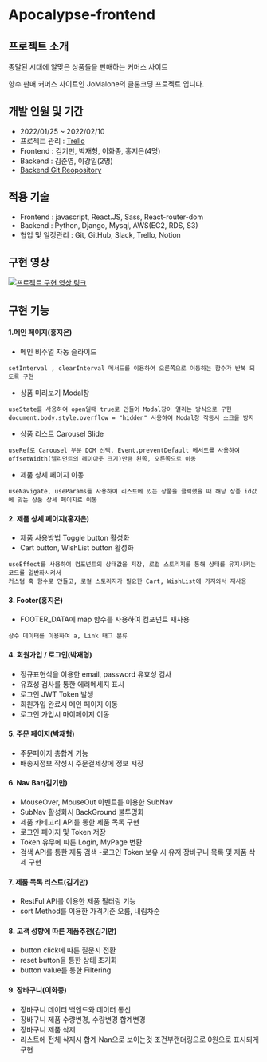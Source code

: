 # Apocalypse-frontend

## 프로젝트 소개

종말된 시대에 알맞은 상품들을 판매하는 커머스 사이트

향수 판매 커머스 사이트인 JoMalone의 클론코딩 프로젝트 입니다.

## 개발 인원 및 기간

- 2022/01/25 ~ 2022/02/10
- 프로젝트 관리 : <a href="https://trello.com/b/CtBcsddi/first-project-apocalypse">Trello</a>
- Frontend : 김기만, 박재형, 이화종, 홍지은(4명)
- Backend : 김준영, 이강일(2명)
- <a href="https://github.com/wecode-bootcamp-korea/29-1st-Apocalypse-backend">Backend Git Reopository</a>

## 적용 기술

- Frontend : javascript, React.JS, Sass, React-router-dom
- Backend : Python, Django, Mysql, AWS(EC2, RDS, S3)
- 협업 및 일정관리 : Git, GitHub, Slack, Trello, Notion

## 구현 영상

[![프로젝트 구현 영상 링크](https://img.youtube.com/vi/rbnuJMyuUyM/sddefault.jpg)](https://www.youtube.com/watch?v=rbnuJMyuUyM)

## 구현 기능

#### 1.메인 페이지(홍지은)

- 메인 비주얼 자동 슬라이드
```
setInterval , clearInterval 메서드를 이용하여 오른쪽으로 이동하는 함수가 반복 되도록 구현
```
- 상품 미리보기 Modal창
```
useState를 사용하여 open일때 true로 만들어 Modal창이 열리는 방식으로 구현
document.body.style.overflow = "hidden" 사용하여 Modal창 작동시 스크롤 방지
```
- 상품 리스트 Carousel Slide
```
useRef로 Carousel 부분 DOM 선택, Event.preventDefault 메서드를 사용하여
offsetWidth(엘리먼트의 레이아웃 크기)만큼 왼쪽, 오른쪽으로 이동
```
- 제품 상세 페이지 이동
```
useNavigate, useParams를 사용하여 리스트에 있는 상품을 클릭했을 때 해당 상품 id값에 맞는 상품 상세 페이지로 이동
```

#### 2. 제품 상세 페이지(홍지은)

- 제품 사용방법 Toggle button 활성화
- Cart button, WishList button 활성화
```
useEffect를 사용하여 컴포넌트의 상태값을 저장, 로컬 스토리지를 통해 상태를 유지시키는 코드를 일반화시켜서
커스텀 훅 함수로 만들고, 로컬 스토리지가 필요한 Cart, WishList에 가져와서 재사용
```

#### 3. Footer(홍지은)

- FOOTER_DATA에 map 함수를 사용하여 컴포넌트 재사용
```
상수 데이터를 이용하여 a, Link 태그 분류
```

#### 4. 회원가입 / 로그인(박재형)

- 정규표현식을 이용한 email, password 유효성 검사
- 유효성 검사를 통한 에러메세지 표시
- 로그인 JWT Token 발생
- 회원가입 완료시 메인 페이지 이동
- 로그인 가입시 마이페이지 이동

#### 5. 주문 페이지(박재형)

- 주문페이지 총합계 기능
- 배송지정보 작성시 주문결제창에 정보 저장

#### 6. Nav Bar(김기만)

- MouseOver, MouseOut 이벤트를 이용한 SubNav
- SubNav 활성화시 BackGround 불투명화
- 제품 카테고리 API를 통한 제품 목록 구현
- 로그인 페이지 및 Token 저장
- Token 유무에 따른 Login, MyPage 변환
- 검색 API를 통한 제품 검색 -로그인 Token 보유 시 유저 장바구니 목록 및 제품 삭제 구현

#### 7. 제품 목록 리스트(김기만)

- RestFul API를 이용한 제품 필터링 기능
- sort Method를 이용한 가격기준 오름, 내림차순

#### 8. 고객 성향에 따른 제품추천(김기만)

- button click에 따른 질문지 전환
- reset button을 통한 상태 초기화
- button value를 통한 Filtering

#### 9. 장바구니(이화종)

- 장바구니 데이터 백엔드와 데이터 통신
- 장바구니 제품 수량변경, 수량변경 합계변경
- 장바구니 제품 삭제
- 리스트에 전체 삭제시 합계 Nan으로 보이는것 조건부랜더링으로 0원으로 표시되게 구현
